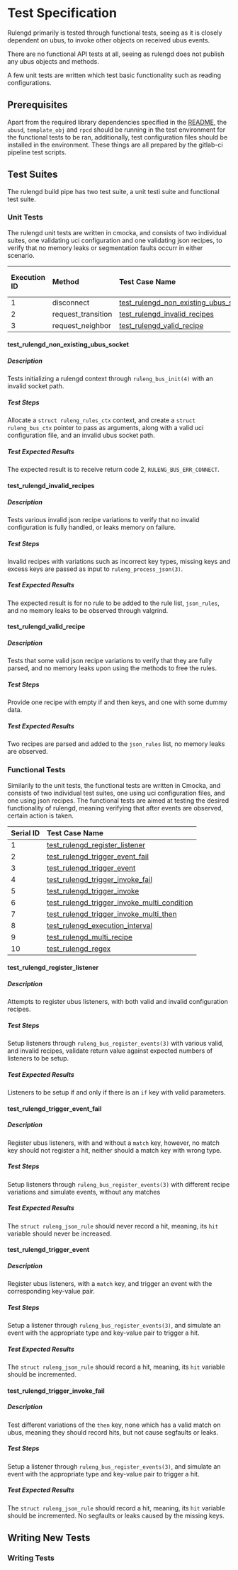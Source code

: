 # Test Specification

Rulengd primarily is tested through functional tests, seeing as it is closely
dependent on ubus, to invoke other objects on received ubus events.

There are no functional API tests at all, seeing as rulengd does not publish any
ubus objects and methods.

A few unit tests are written which test basic functionality such as reading
configurations.


## Prerequisites

Apart from the required library dependencies specified in the [README](../README.md#dependencies),
the `ubusd`, `template_obj` and `rpcd` should be running in the test
environment for the functional tests to be ran, additionally, test configuration
files should be installed in the environment. These things are all prepared
by the gitlab-ci pipeline test scripts.

## Test Suites

The rulengd build pipe has two test suite, a unit
testi suite and functional test suite.

### Unit Tests

The rulengd unit tests are written in cmocka, and consists of two individual
suites, one validating uci configuration and one validating json recipes,
to verify that no memory leaks or segmentation faults occurr in either scenario.

| Execution ID	| Method     			| Test Case Name												                    | Function ID Coverage		|
| :---			| :--- 					| :---															                    | :---						|
| 1				| disconnect    		| [test_rulengd_non_existing_ubus_socket](#test_rulengd_non_existing_ubus_socket)   |                     		|
| 2				| request_transition	| [test_rulengd_invalid_recipes](#test_rulengd_invalid_recipes)	                    |                           |
| 3				| request_neighbor		| [test_rulengd_valid_recipe](#test_rulengd_valid_recipe) 	                        |                           |

#### test_rulengd_non_existing_ubus_socket

##### Description

Tests initializing a rulengd context through `ruleng_bus_init(4)` with an
invalid socket path.

##### Test Steps

Allocate a `struct ruleng_rules_ctx` context, and create a
`struct ruleng_bus_ctx` pointer to pass as arguments, along with a valid uci
configuration file, and an invalid ubus socket path.

##### Test Expected Results

The expected result is to receive return code 2, `RULENG_BUS_ERR_CONNECT`.

#### test_rulengd_invalid_recipes

##### Description

Tests various invalid json recipe variations to verify that no invalid
configuration is fully handled, or leaks memory on failure.

##### Test Steps

Invalid recipes with variations such as incorrect key types, missing keys and
excess keys are passed as input to `ruleng_process_json(3)`.

##### Test Expected Results

The expected result is for no rule to be added to the rule list, `json_rules`,
and no memory leaks to be observed through valgrind.

#### test_rulengd_valid_recipe

##### Description

Tests that some valid json recipe variations to verify that they are fully
parsed, and no memory leaks upon using the methods to free the rules.

##### Test Steps

Provide one recipe with empty if and then keys, and one with some dummy data.

##### Test Expected Results

Two recipes are parsed and added to the `json_rules` list, no memory leaks are
observed.


### Functional Tests

Similarily to the unit tests, the functional tests are written in Cmocka, and
consists of two individual test suites, one using uci configuration files, and
one using json recipes. The functional tests are aimed at testing the desired
functionality of rulengd, meaning verifying that after events are observed,
certain action is taken.

| Serial ID		| Test Case Name	                                                                            |
| :---			| :---				                                                                            |
| 1				| [test_rulengd_register_listener](#test_rulengd_register_listener)	                            |
| 2				| [test_rulengd_trigger_event_fail](#test_rulengd_trigger_event_fail)	                        |
| 3				| [test_rulengd_trigger_event](#test_rulengd_trigger_event)	                                    |
| 4				| [test_rulengd_trigger_invoke_fail](#test_rulengd_trigger_invoke_fail)	                        |
| 5				| [test_rulengd_trigger_invoke](#test_rulengd_trigger_invoke)	                                |
| 6				| [test_rulengd_trigger_invoke_multi_condition](#test_rulengd_trigger_invoke_multi_condition)	|
| 7				| [test_rulengd_trigger_invoke_multi_then](#test_rulengd_trigger_invoke_multi_then)	            |
| 8				| [test_rulengd_execution_interval](#test_rulengd_execution_interval)             	            |
| 9				| [test_rulengd_multi_recipe](#test_rulengd_multi_recipe)	                                    |
| 10			| [test_rulengd_regex](#test_rulengd_regex)	                                                    |


#### test_rulengd_register_listener

##### Description

Attempts to register ubus listeners, with both valid and invalid configuration
recipes.

##### Test Steps

Setup listeners through `ruleng_bus_register_events(3)` with various valid,
and invalid recipes, validate return value against expected numbers of listeners
to be setup.

##### Test Expected Results

Listeners to be setup if and only if there is an `if` key with valid parameters.

#### test_rulengd_trigger_event_fail

##### Description

Register ubus listeners, with and without a `match` key, however, no match key
should not register a hit, neither should a match key with wrong type.

##### Test Steps

Setup listeners through `ruleng_bus_register_events(3)` with different recipe
variations and simulate events, without any matches

##### Test Expected Results

The `struct ruleng_json_rule` should never record a hit, meaning, its `hit`
variable should never be increased.

#### test_rulengd_trigger_event

##### Description

Register ubus listeners, with a `match` key, and trigger an event with the
corresponding key-value pair.

##### Test Steps

Setup a listener through `ruleng_bus_register_events(3)`, and simulate an event
with the appropriate type and key-value pair to trigger a hit.

##### Test Expected Results

The `struct ruleng_json_rule` should record a hit, meaning, its `hit`
variable should be incremented.

#### test_rulengd_trigger_invoke_fail

##### Description

Test different variations of the `then` key, none which has a valid match on
ubus, meaning they should record hits, but not cause segfaults or leaks.

##### Test Steps

Setup a listener through `ruleng_bus_register_events(3)`, and simulate an event
with the appropriate type and key-value pair to trigger a hit.

##### Test Expected Results

The `struct ruleng_json_rule` should record a hit, meaning, its `hit`
variable should be incremented. No segfaults or leaks caused by the missing
keys.







## Writing New Tests

### Writing Tests
